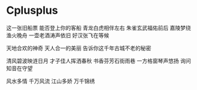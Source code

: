 # Cplusplus
这一张旧船票
能否登上你的客船
青龙白虎相伴左右
朱雀玄武福佑前后
嘉陵梦绕渔火晚舟
一壶老酒涛声依旧
好汉张飞在等候

天地合欢的神奇
天人合一的美丽
告诉你这千年古城不老的秘密

清风碧波映涟日月
才子佳人挥洒春秋
书香芬芳石街雨巷
一方格窗琴声悠扬
询问知音在守望

风水多情 千万风流
江山多娇 万千锦绣

